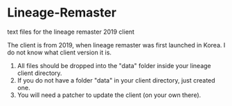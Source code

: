 # Lineage-Remaster
text files for the lineage remaster 2019 client 


The client is from 2019, when lineage remaster was first launched in Korea.  I do not know what client version it is.

1. All files should be dropped into the "data" folder inside your lineage client directory.
2. If you do not have a folder "data" in your client directory, just created one.
3. You will need a patcher to update the client (on your own there).
